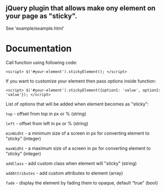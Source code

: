 jQuery plugin that allows make ony element on your page as "sticky".
-

See 'example/example.html'

Documentation
=
Call function using following code:

`<script>
$('#your-element').stickyElement();
</script>
`


If you want to customize your element then 
pass options inside function:

`<script>
$('#your-element').stickyElement({option1: 'value', option2: 'value'});
</script>
`

List of options that will be added when element becomes as "sticky":

`top` - offset from top in px or % (string)

`left` - offset from left in px or % (string)

`minWidht` - a minimum size of a screen in px for converting element to "sticky" (integer)

`maxWidht` - a maximum size of a screen in px for converting element to "sticky" (integer)

`addClass` - add custom class when element will "sticky" (string)

`addAttributes` - add custom attributes to element (array)

`fade` - display the element by fading them to opaque, default "true" (bool)